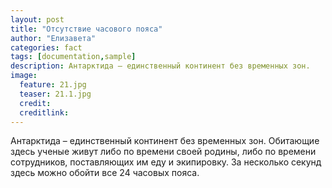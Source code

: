 ```yaml
---
layout: post
title: "Отсутствие часового пояса"
author: "Елизавета"
categories: fact
tags: [documentation,sample]
description: Антарктида – единственный континент без временных зон.
image:
  feature: 21.jpg
  teaser: 21.1.jpg
  credit:
  creditlink:
---
```


Антарктида – единственный континент без временных зон. Обитающие здесь ученые живут либо по времени своей родины, либо по времени сотрудников, поставляющих им еду и экипировку. За несколько секунд здесь можно обойти все 24 часовых пояса.
